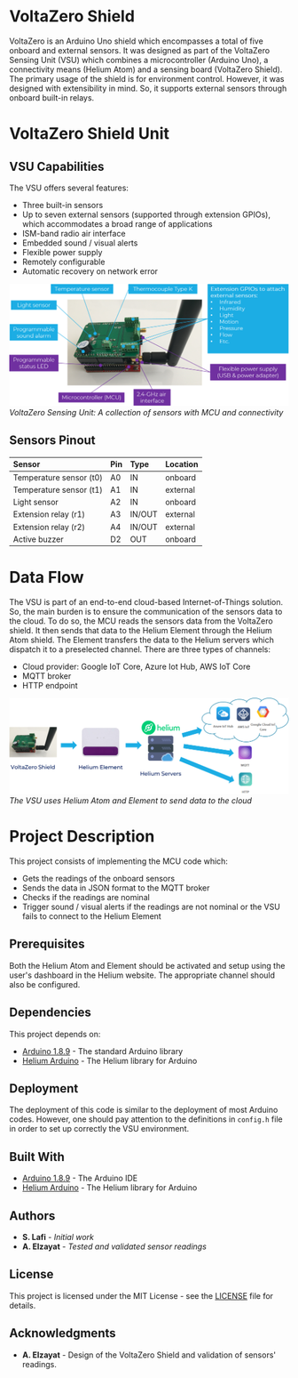 # VoltaZero Shield

VoltaZero is an Arduino Uno shield which encompasses a total of five onboard and external sensors. It was designed as part of the VoltaZero Sensing Unit (VSU) which combines a microcontroller (Arduino Uno), a connectivity means (Helium Atom) and a sensing board (VoltaZero Shield). The primary usage of the shield is for environment control. However, it was designed with extensibility in mind. So, it supports external sensors through onboard built-in relays.

# VoltaZero Shield Unit

## VSU Capabilities

The VSU offers several features:
* Three built-in sensors
* Up to seven external sensors (supported through extension GPIOs), which accommodates a broad range of applications
* ISM-band radio air interface
* Embedded sound / visual alerts
* Flexible power supply
* Remotely configurable
* Automatic recovery on network error

![alt text](resources/voltazero_shield.png "VoltaZero Shield Sensors")
*VoltaZero Sensing Unit: A collection of sensors with MCU and connectivity*

## Sensors Pinout

| Sensor        | Pin           | Type  | Location  |
|:------------- |:------------- |:----- |:----- |
| Temperature sensor (t0) | A0 | IN | onboard |
| Temperature sensor (t1) | A1 | IN | external |
| Light sensor | A2 | IN | onboard |
| Extension relay (r1) | A3 | IN/OUT | external |
| Extension relay (r2) | A4 | IN/OUT | external |
| Active buzzer | D2 | OUT | onboard |

# Data Flow

The VSU is part of an end-to-end cloud-based Internet-of-Things solution. So, the main burden is to ensure the communication of the sensors data to the cloud. To do so, the MCU reads the sensors data from the VoltaZero shield. It then sends that data to the Helium Element through the Helium Atom shield. The Element transfers the data to the Helium servers which dispatch it to a preselected channel. There are three types of channels:
* Cloud provider: Google IoT Core, Azure Iot Hub, AWS IoT Core
* MQTT broker
* HTTP endpoint

![alt text](resources/vzero_data_flow.png "VoltaZero Data Stream")
*The VSU uses Helium Atom and Element to send data to the cloud*

# Project Description

This project consists of implementing the MCU code which:
* Gets the readings of the onboard sensors
* Sends the data in JSON format to the MQTT broker
* Checks if the readings are nominal
* Trigger sound / visual alerts if the readings are not nominal or the VSU fails to connect to the Helium Element

## Prerequisites

Both the Helium Atom and Element should be activated and setup using the user's dashboard in the Helium website. The appropriate channel should also be configured.

## Dependencies

This project depends on:

* [Arduino 1.8.9](https://www.arduino.cc/en/main/software) - The standard Arduino library
* [Helium Arduino](https://github.com/helium/helium-arduino) - The Helium library for Arduino

## Deployment

The deployment of this code is similar to the deployment of most Arduino codes. However, one should pay attention to the definitions in `config.h` file in order to set up correctly the VSU environment. 

## Built With

* [Arduino 1.8.9](https://www.arduino.cc/en/main/software) - The Arduino IDE
* [Helium Arduino](https://github.com/helium/helium-arduino) - The Helium library for Arduino

## Authors

* **S. Lafi** - *Initial work*
* **A. Elzayat** - *Tested and validated sensor readings*

## License

This project is licensed under the MIT License - see the [LICENSE](LICENSE.md) file for details.

## Acknowledgments

* **A. Elzayat** - Design of the VoltaZero Shield and validation of sensors' readings.
